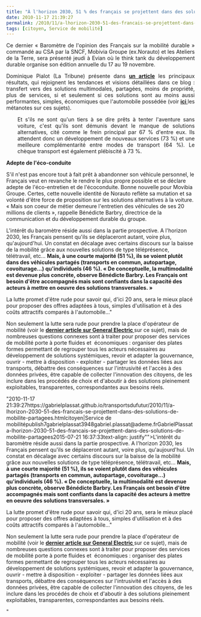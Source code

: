 ```yaml
---
title: "À l'horizon 2030, 51 % des français se projettent dans des solutions de mobilité partagées"
date: 2010-11-17 21:39:27
permalink: /2010/11/a-lhorizon-2030-51-des-francais-se-projettent-dans-des-solutions-de-mobilite-partagees.html
tags: [citoyen, Service de mobilité]
---
```


<p style="text-align: justify">Ce dernier « Baromètre de l'opinion des Français sur la mobilité durable » commandé au CSA par la SNCF, Mobivia Groupe (ex.Norauto) et les Ateliers de la Terre, sera présenté jeudi à Evian où le think tank du développement durable organise son édition annuelle du 17 au 19 novembre.</p> <p style="text-align: justify">Dominique Pialot (La Tribune) présente dans <strong><a href="http://www.latribune.fr/green-business/l-actualite/20101117trib000573512/les-francais-attendent-des-solutions-pour-se-deplacer-autrement.html" target="_blank">un article</a></strong> les principaux résultats, qui rejoignent les tendances et visions détaillées dans ce blog : transfert vers des solutions multimodales, partagées, moins de propriété, plus de services, si et seulement si ces solutions sont au moins aussi performantes, simples, économiques que l'automobile possédée (voir <strong><a href="https://gabrielplassat.github.io/transportsdufutur/les-metanotes-tdf-transports-du-futur" target="_blank">ici </a></strong>les métanotes sur ces sujets). </p>  <!--more-->   <p style="padding-left: 30px;text-align: justify">Et s'ils ne sont qu'un tiers à se dire prêts à tenter l'aventure sans voiture, c'est qu'ils sont démunis devant le manque de solutions alternatives, cité comme le frein principal par 67 % d'entre eux. Ils attendent donc un développement de nouveaux services (73 %) et une meilleure complémentarité entre modes de transport (64 %). Le chèque transport est également plébiscité à 73 %.</p> <p style=""padding-left: 30pxtext-align: justify""><strong>Adepte de l'éco-conduite</strong></p> <p style=""padding-left: 30pxtext-align: justify"">S'il n'est pas encore tout à fait prêt à abandonner son véhicule personnel, le Français veut en revanche le rendre le plus propre possible et se déclare adepte de l'éco-entretien et de l'écoconduite. Bonne nouvelle pour Movibia Groupe. Certes, cette nouvelle identité de Norauto reflète sa mutation et sa volonté d'être force de proposition sur les solutions alternatives à la voiture. « Mais son coeur de métier demeure l'entretien des véhicules de ses 20 millions de clients », rappelle Bénédicte Barbry, directrice de la communication et du développement durable du groupe.</p> <p style=""padding-left: 30pxtext-align: justify"">L'intérêt du baromètre réside aussi dans la partie prospective. A l'horizon 2030, les Français pensent qu'ils se déplaceront autant, voire plus, qu'aujourd'hui. Un constat en décalage avec certains discours sur la baisse de la mobilité grâce aux nouvelles solutions de type téléprésence, télétravail, etc... <strong>Mais, à une courte majorité (51 %), ils se voient plutôt dans des véhicules partagés (transports en commun, autopartage, covoiturage...) qu'individuels (46 %). « De conceptuelle, la multimodalité est devenue plus concrète, observe Bénédicte Barbry. Les Français ont besoin d'être accompagnés mais sont confiants dans la capacité des acteurs à mettre en oeuvre des solutions transversales. »</strong></p> <p style=""padding-left: 30pxtext-align: justify"">La lutte promet d'être rude pour savoir qui, d'ici 20 ans, sera le mieux placé pour proposer des offres adaptées à tous, simples d'utilisation et à des coûts attractifs comparés à l'automobile..."</p> <p style=""text-align: justify"">Non seulement la lutte sera rude pour prendre la place d'opérateur de mobilité (voir le <strong><a href="https://gabrielplassat.github.io/transportsdufutur/2010/11/general-electric-se-prepare-a-devenir-le-leader-mondial-en-matiere-de-mobilite-electrique.html"" target=""_blank"">dernier article sur General Electric </a></strong>sur ce sujet), mais de nombreuses questions connexes sont à traiter pour proposer des services de mobilité porte à porte fluides et  économiques : organiser des plates formes permettant de regrouper tous les acteurs nécessaires au développement de solutions systémiques, revoir et adapter la gouvernance, ouvrir - mettre à disposition - exploiter - partager les données liées aux transports, débattre des conséquences sur l'intrusivité et l'accès à des données privées, être capable de collecter l'innovation des citoyens, de les inclure dans les procédés de choix et d'aboutir à des solutions pleinement exploitables, transparentes, correspondantes aux besoins réels.</p>"2010-11-17 21:39:27https://gabrielplassat.github.io/transportsdufutur/2010/11/a-lhorizon-2030-51-des-francais-se-projettent-dans-des-solutions-de-mobilite-partagees.htmlcitoyen|Service de mobilitépublish7gabrielplassat3948gabriel.plassat@ademe.frGabrielPlassata-lhorizon-2030-51-des-francais-se-projettent-dans-des-solutions-de-mobilite-partagees2015-07-21 16:37:33text-align: justify"">L'intérêt du baromètre réside aussi dans la partie prospective. A l'horizon 2030, les Français pensent qu'ils se déplaceront autant, voire plus, qu'aujourd'hui. Un constat en décalage avec certains discours sur la baisse de la mobilité grâce aux nouvelles solutions de type téléprésence, télétravail, etc... <strong>Mais, à une courte majorité (51 %), ils se voient plutôt dans des véhicules partagés (transports en commun, autopartage, covoiturage...) qu'individuels (46 %). « De conceptuelle, la multimodalité est devenue plus concrète, observe Bénédicte Barbry. Les Français ont besoin d'être accompagnés mais sont confiants dans la capacité des acteurs à mettre en oeuvre des solutions transversales. »</strong></p> <p style=""padding-left: 30pxtext-align: justify"">La lutte promet d'être rude pour savoir qui, d'ici 20 ans, sera le mieux placé pour proposer des offres adaptées à tous, simples d'utilisation et à des coûts attractifs comparés à l'automobile..."</p> <p style=""text-align: justify"">Non seulement la lutte sera rude pour prendre la place d'opérateur de mobilité (voir le <strong><a href="https://gabrielplassat.github.io/transportsdufutur/2010/11/general-electric-se-prepare-a-devenir-le-leader-mondial-en-matiere-de-mobilite-electrique.html"" target=""_blank"">dernier article sur General Electric </a></strong>sur ce sujet), mais de nombreuses questions connexes sont à traiter pour proposer des services de mobilité porte à porte fluides et  économiques : organiser des plates formes permettant de regrouper tous les acteurs nécessaires au développement de solutions systémiques, revoir et adapter la gouvernance, ouvrir - mettre à disposition - exploiter - partager les données liées aux transports, débattre des conséquences sur l'intrusivité et l'accès à des données privées, être capable de collecter l'innovation des citoyens, de les inclure dans les procédés de choix et d'aboutir à des solutions pleinement exploitables, transparentes, correspondantes aux besoins réels.</p>"
